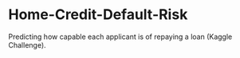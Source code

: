 # Home-Credit-Default-Risk
Predicting how capable each applicant is of repaying a loan (Kaggle Challenge).
